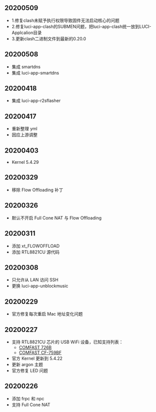 ## 20200509
* 1.修复clash未赋予执行权限导致固件无法启动核心的问题
* 2.修复luci-app-clash的SUBMEN问题，把luci-app-clash统一放到LUCI-Applcalion目录
* 3.更新clash二进制文件到最新的0.20.0

## 20200508
* 集成 smartdns
* 集成 luci-app-smartdns

## 20200418
* 集成 luci-app-r2sflasher


## 20200417
* 重新整理 yml
* 因应上游调整

## 20200403
* Kernel 5.4.29

## 20200329
* 移除 Flow Offloading 补丁

## 20200326
* 默认不开启 Full Cone NAT 与 Flow Offloading

## 20200311
* 添加 xt_FLOWOFFLOAD
* 添加 RTL8821CU 源代码

## 20200308
* 只允许从 LAN 访问 SSH
* 更换 luci-app-unblockmusic

## 20200229
* 官方修复每次重启 Mac 地址变化问题

## 20200227
* 支持 RTL8821CU 芯片的 USB WiFi 设备，已知支持列表：
    - [COMFAST 726B](https://u.jd.com/DOkkhX)
    - [COMFAST CF-759BF](https://u.jd.com/C2ivH7)
* 官方 Kernel 更新到 5.4.22
* 更新 argon 主题 
* 官方修复 LED 问题

## 20200226
* 添加 frpc 和 npc
* 支持 Full Cone NAT
